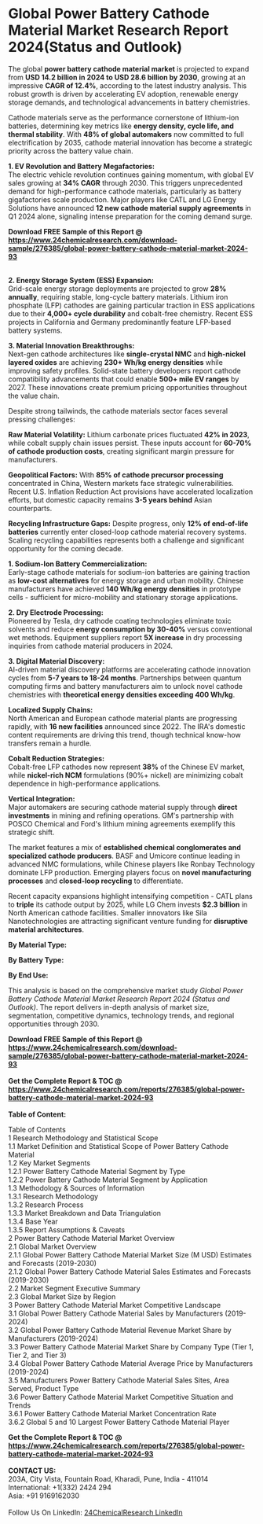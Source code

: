 <h1>Global Power Battery Cathode Material Market Research Report 2024(Status and Outlook)</h1><p>The global <strong>power battery cathode material market</strong> is projected to expand from <strong>USD 14.2 billion in 2024 to USD 28.6 billion by 2030</strong>, growing at an impressive <strong>CAGR of 12.4%</strong>, according to the latest industry analysis. This robust growth is driven by accelerating EV adoption, renewable energy storage demands, and technological advancements in battery chemistries.</p><p>Cathode materials serve as the performance cornerstone of lithium-ion batteries, determining key metrics like <strong>energy density, cycle life, and thermal stability</strong>. With <strong>48% of global automakers</strong> now committed to full electrification by 2035, cathode material innovation has become a strategic priority across the battery value chain.</p><p><strong>1. EV Revolution and Battery Megafactories:</strong><br>
The electric vehicle revolution continues gaining momentum, with global EV sales growing at <strong>34% CAGR</strong> through 2030. This triggers unprecedented demand for high-performance cathode materials, particularly as battery gigafactories scale production. Major players like CATL and LG Energy Solutions have announced <strong>12 new cathode material supply agreements</strong> in Q1 2024 alone, signaling intense preparation for the coming demand surge.</p><div><b>Download FREE Sample of this Report @ 
            <a href="https://www.24chemicalresearch.com/download-sample/276385/global-power-battery-cathode-material-market-2024-93">
            https://www.24chemicalresearch.com/download-sample/276385/global-power-battery-cathode-material-market-2024-93</a></b></div><br><p><strong>2. Energy Storage System (ESS) Expansion:</strong><br>
Grid-scale energy storage deployments are projected to grow <strong>28% annually</strong>, requiring stable, long-cycle battery materials. Lithium iron phosphate (LFP) cathodes are gaining particular traction in ESS applications due to their <strong>4,000+ cycle durability</strong> and cobalt-free chemistry. Recent ESS projects in California and Germany predominantly feature LFP-based battery systems.</p><p><strong>3. Material Innovation Breakthroughs:</strong><br>
Next-gen cathode architectures like <strong>single-crystal NMC</strong> and <strong>high-nickel layered oxides</strong> are achieving <strong>230+ Wh/kg energy densities</strong> while improving safety profiles. Solid-state battery developers report cathode compatibility advancements that could enable <strong>500+ mile EV ranges</strong> by 2027. These innovations create premium pricing opportunities throughout the value chain.</p><p>Despite strong tailwinds, the cathode materials sector faces several pressing challenges:</p><p><strong>Raw Material Volatility:</strong> Lithium carbonate prices fluctuated <strong>42% in 2023</strong>, while cobalt supply chain issues persist. These inputs account for <strong>60-70% of cathode production costs</strong>, creating significant margin pressure for manufacturers.</p><p><strong>Geopolitical Factors:</strong> With <strong>85% of cathode precursor processing</strong> concentrated in China, Western markets face strategic vulnerabilities. Recent U.S. Inflation Reduction Act provisions have accelerated localization efforts, but domestic capacity remains <strong>3-5 years behind</strong> Asian counterparts.</p><p><strong>Recycling Infrastructure Gaps:</strong> Despite progress, only <strong>12% of end-of-life batteries</strong> currently enter closed-loop cathode material recovery systems. Scaling recycling capabilities represents both a challenge and significant opportunity for the coming decade.</p><p><strong>1. Sodium-Ion Battery Commercialization:</strong><br>
Early-stage cathode materials for sodium-ion batteries are gaining traction as <strong>low-cost alternatives</strong> for energy storage and urban mobility. Chinese manufacturers have achieved <strong>140 Wh/kg energy densities</strong> in prototype cells - sufficient for micro-mobility and stationary storage applications.</p><p><strong>2. Dry Electrode Processing:</strong><br>
Pioneered by Tesla, dry cathode coating technologies eliminate toxic solvents and reduce <strong>energy consumption by 30-40%</strong> versus conventional wet methods. Equipment suppliers report <strong>5X increase</strong> in dry processing inquiries from cathode material producers in 2024.</p><p><strong>3. Digital Material Discovery:</strong><br>
AI-driven material discovery platforms are accelerating cathode innovation cycles from <strong>5-7 years to 18-24 months</strong>. Partnerships between quantum computing firms and battery manufacturers aim to unlock novel cathode chemistries with <strong>theoretical energy densities exceeding 400 Wh/kg</strong>.</p><p><strong>Localized Supply Chains:</strong><br>
	North American and European cathode material plants are progressing rapidly, with <strong>16 new facilities</strong> announced since 2022. The IRA's domestic content requirements are driving this trend, though technical know-how transfers remain a hurdle.</p><p><strong>Cobalt Reduction Strategies:</strong><br>
	Cobalt-free LFP cathodes now represent <strong>38%</strong> of the Chinese EV market, while <strong>nickel-rich NCM</strong> formulations (90%+ nickel) are minimizing cobalt dependence in high-performance applications. </p><p><strong>Vertical Integration:</strong><br>
	Major automakers are securing cathode material supply through <strong>direct investments</strong> in mining and refining operations. GM's partnership with POSCO Chemical and Ford's lithium mining agreements exemplify this strategic shift.</p><p>The market features a mix of <strong>established chemical conglomerates and specialized cathode producers</strong>. BASF and Umicore continue leading in advanced NMC formulations, while Chinese players like Ronbay Technology dominate LFP production. Emerging players focus on <strong>novel manufacturing processes</strong> and <strong>closed-loop recycling</strong> to differentiate.</p><p>Recent capacity expansions highlight intensifying competition - CATL plans to <strong>triple</strong> its cathode output by 2025, while LG Chem invests <strong>$2.3 billion</strong> in North American cathode facilities. Smaller innovators like Sila Nanotechnologies are attracting significant venture funding for <strong>disruptive material architectures</strong>.</p><p><strong>By Material Type:</strong></p><p><strong>By Battery Type:</strong></p><p><strong>By End Use:</strong></p><p>This analysis is based on the comprehensive market study <em>Global Power Battery Cathode Material Market Research Report 2024 (Status and Outlook)</em>. The report delivers in-depth analysis of market size, segmentation, competitive dynamics, technology trends, and regional opportunities through 2030.</p><div><b>Download FREE Sample of this Report @ 
            <a href="https://www.24chemicalresearch.com/download-sample/276385/global-power-battery-cathode-material-market-2024-93">
            https://www.24chemicalresearch.com/download-sample/276385/global-power-battery-cathode-material-market-2024-93</a></b></div><br><div><b>Get the Complete Report & TOC @ 
            <a href="https://www.24chemicalresearch.com/reports/276385/global-power-battery-cathode-material-market-2024-93">
            https://www.24chemicalresearch.com/reports/276385/global-power-battery-cathode-material-market-2024-93</a></b></div><br>
            <b>Table of Content:</b><p>Table of Contents<br />
1 Research Methodology and Statistical Scope<br />
1.1 Market Definition and Statistical Scope of Power Battery Cathode Material<br />
1.2 Key Market Segments<br />
1.2.1 Power Battery Cathode Material Segment by Type<br />
1.2.2 Power Battery Cathode Material Segment by Application<br />
1.3 Methodology & Sources of Information<br />
1.3.1 Research Methodology<br />
1.3.2 Research Process<br />
1.3.3 Market Breakdown and Data Triangulation<br />
1.3.4 Base Year<br />
1.3.5 Report Assumptions & Caveats<br />
2 Power Battery Cathode Material Market Overview<br />
2.1 Global Market Overview<br />
2.1.1 Global Power Battery Cathode Material Market Size (M USD) Estimates and Forecasts (2019-2030)<br />
2.1.2 Global Power Battery Cathode Material Sales Estimates and Forecasts (2019-2030)<br />
2.2 Market Segment Executive Summary<br />
2.3 Global Market Size by Region<br />
3 Power Battery Cathode Material Market Competitive Landscape<br />
3.1 Global Power Battery Cathode Material Sales by Manufacturers (2019-2024)<br />
3.2 Global Power Battery Cathode Material Revenue Market Share by Manufacturers (2019-2024)<br />
3.3 Power Battery Cathode Material Market Share by Company Type (Tier 1, Tier 2, and Tier 3)<br />
3.4 Global Power Battery Cathode Material Average Price by Manufacturers (2019-2024)<br />
3.5 Manufacturers Power Battery Cathode Material Sales Sites, Area Served, Product Type<br />
3.6 Power Battery Cathode Material Market Competitive Situation and Trends<br />
3.6.1 Power Battery Cathode Material Market Concentration Rate<br />
3.6.2 Global 5 and 10 Largest Power Battery Cathode Material Player</p><div><b>Get the Complete Report & TOC @ 
            <a href="https://www.24chemicalresearch.com/reports/276385/global-power-battery-cathode-material-market-2024-93">
            https://www.24chemicalresearch.com/reports/276385/global-power-battery-cathode-material-market-2024-93</a></b></div><br><b>CONTACT US:</b><br>
            203A, City Vista, Fountain Road, Kharadi, Pune, India - 411014<br>
            International: +1(332) 2424 294<br>
            Asia: +91 9169162030 <br><br>
            Follow Us On LinkedIn: <a href="https://www.linkedin.com/company/24chemicalresearch/">24ChemicalResearch LinkedIn</a>
